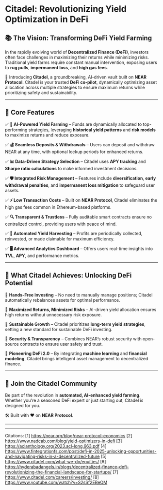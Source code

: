 # **Citadel: Revolutionizing Yield Optimization in DeFi**

## **📚 The Vision: Transforming DeFi Yield Farming**

In the rapidly evolving world of **Decentralized Finance (DeFi)**, investors often face challenges in maximizing their returns while minimizing risks. Traditional yield farms require constant manual intervention, exposing users to **rug pulls**, **impermanent loss**, and **high gas fees**.

🏰 Introducing **Citadel**, a groundbreaking, AI-driven vault built on **NEAR Protocol**. Citadel is your trusted **DeFi co-pilot**, dynamically optimizing asset allocation across multiple strategies to ensure maximum returns while prioritizing safety and sustainability.

---

## **🔑 Core Features**

✅ **🚀 AI-Powered Yield Farming** – Funds are dynamically allocated to top-performing strategies, leveraging **historical yield patterns** and **risk models** to maximize returns and reduce exposure.

✅ **💰 Seamless Deposits & Withdrawals** – Users can deposit and withdraw NEAR at any time, with optional lockup periods for enhanced returns.

✅ **📊 Data-Driven Strategy Selection** – Citadel uses **APY tracking** and **Sharpe ratio calculations** to make informed investment decisions.

✅ **🛡️ Integrated Risk Management** – Features include **diversification**, **early withdrawal penalties**, and **impermanent loss mitigation** to safeguard user assets.

✅ **⚡ Low Transaction Costs** – Built on **NEAR Protocol**, Citadel eliminates the high gas fees common in Ethereum-based platforms.

✅ **🔍 Transparent & Trustless** – Fully auditable smart contracts ensure no centralized control, providing users with peace of mind.

✅ **🔄 Automated Yield Harvesting** – Profits are periodically collected, reinvested, or made claimable for maximum efficiency.

✅ **🖥️ Advanced Analytics Dashboard** – Offers users real-time insights into **TVL**, **APY**, and performance metrics.

---

## **🎯 What Citadel Achieves: Unlocking DeFi Potential**

💎 **Hands-Free Investing** – No need to manually manage positions; Citadel automatically rebalances assets for optimal performance.

💎 **Maximized Returns, Minimized Risks** – AI-driven yield allocation ensures high returns without unnecessary risk exposure.

💎 **Sustainable Growth** – Citadel prioritizes **long-term yield strategies**, setting a new standard for sustainable DeFi investing.

💎 **Security & Transparency** – Combines NEAR’s robust security with open-source contracts to ensure user safety and trust.

💎 **Pioneering DeFi 2.0** – By integrating **machine learning** and **financial modeling**, Citadel brings intelligent asset management to decentralized finance.

---

## **🚀 Join the Citadel Community**

Be part of the revolution in **automated, AI-enhanced yield farming**. Whether you're a seasoned DeFi expert or just starting out, Citadel is designed for you.

🛠️ Built with ❤️ on **NEAR Protocol**.

---

---

Citations:
[1] https://near.org/blog/near-protocol-economics
[2] https://www.nadcab.com/blog/yield-optimizers-in-defi
[3] https://aclanthology.org/2023.acl-long.663.pdf
[4] https://www.fintegrationfs.com/post/defi-in-2025-unlocking-opportunities-and-navigating-risks-in-a-decentralized-future
[5] https://www.citadel.com/what-we-do/equities/
[6] https://hyderabadangels.in/blogs/decentralized-finance-defi-revolutionizing-the-financial-landscape-for-startups/
[7] https://www.citadel.com/careers/investing/
[8] https://www.youtube.com/watch?v=S2sSf2EBeOM
